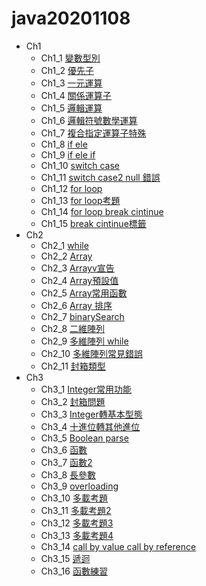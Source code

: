 # java20201108
+ Ch1
  * Ch1_1 [變數型別](https://github.com/xvpowerg/java20201108/blob/main/Ch1_20201108/Ch1_1.java)
  * Ch1_2 [優先子](https://github.com/xvpowerg/java20201108/blob/main/Ch1_20201108/Ch1_2.java)
  * Ch1_3 [一元運算](https://github.com/xvpowerg/java20201108/blob/main/Ch1_20201108/Ch1_3.java)
  * Ch1_4 [關係運算子](https://github.com/xvpowerg/java20201108/blob/main/Ch1_20201108/Ch1_4.java)
  * Ch1_5 [邏輯運算](https://github.com/xvpowerg/java20201108/blob/main/Ch1_20201108/Ch1_5.java)
  * Ch1_6 [邏輯符號數學運算](https://github.com/xvpowerg/java20201108/blob/main/Ch1_20201108/Ch1_6.java)
  * Ch1_7  [複合指定運算子特殊](https://github.com/xvpowerg/java20201108/blob/main/Ch1_20201108/Ch1_7.java)
  * Ch1_8  [if ele](https://github.com/xvpowerg/java20201108/blob/main/Ch1_20201108/Ch1_8.java)
  * Ch1_9  [if ele if](https://github.com/xvpowerg/java20201108/blob/main/Ch1_20201108/Ch1_9.java)
  * Ch1_10  [switch case](https://github.com/xvpowerg/java20201108/blob/main/Ch1_20201108/Ch1_10.java)
  * Ch1_11  [switch case2 null 錯誤](https://github.com/xvpowerg/java20201108/blob/main/Ch1_20201108/Ch1_11.java)
  * Ch1_12  [for loop](https://github.com/xvpowerg/java20201108/blob/main/Ch1_20201108/Ch1_12.java)
  * Ch1_13  [for loop考題](https://github.com/xvpowerg/java20201108/blob/main/Ch1_20201108/Ch1_13.java)   
  * Ch1_14  [for loop break cintinue](https://github.com/xvpowerg/java20201108/blob/main/Ch1_20201108/Ch1_14.java)   
  * Ch1_15  [break cintinue標籤](https://github.com/xvpowerg/java20201108/blob/main/Ch1_20201108/Ch1_15.java)   
+ Ch2
  * Ch2_1 [while](https://github.com/xvpowerg/java20201108/blob/main/Ch2_20201115/Ch2_1.java)
  * Ch2_2 [Array](https://github.com/xvpowerg/java20201108/blob/main/Ch2_20201115/Ch2_2.java)
  * Ch2_3 [Arrayv宣告](https://github.com/xvpowerg/java20201108/blob/main/Ch2_20201115/Ch2_3.java)
  * Ch2_4 [Array預設值](https://github.com/xvpowerg/java20201108/blob/main/Ch2_20201115/Ch2_4.java)
  * Ch2_5 [Array常用函數](https://github.com/xvpowerg/java20201108/blob/main/Ch2_20201115/Ch2_5.java)
  * Ch2_6 [Array 排序](https://github.com/xvpowerg/java20201108/blob/main/Ch2_20201115/Ch2_6.java)
  * Ch2_7 [binarySearch](https://github.com/xvpowerg/java20201108/blob/main/Ch2_20201115/Ch2_7.java)
  * Ch2_8 [二維陣列](https://github.com/xvpowerg/java20201108/blob/main/Ch2_20201115/Ch2_8.java)
  * Ch2_9 [多維陣列 while](https://github.com/xvpowerg/java20201108/blob/main/Ch2_20201115/Ch2_9.java)
  * Ch2_10 [多維陣列常見錯誤](https://github.com/xvpowerg/java20201108/blob/main/Ch2_20201115/Ch2_10.java)
  * Ch2_11 [封箱類型](https://github.com/xvpowerg/java20201108/blob/main/Ch2_20201115/Ch2_11.java)
+ Ch3
  * Ch3_1 [Integer常用功能](https://github.com/xvpowerg/java20201108/blob/main/ch3_20201122/Ch3_1.java)
  * Ch3_2 [封箱問題](https://github.com/xvpowerg/java20201108/blob/main/ch3_20201122/Ch3_2.java)
  * Ch3_3 [Integer轉基本型態](https://github.com/xvpowerg/java20201108/blob/main/ch3_20201122/Ch3_3.java)
  * Ch3_4 [十進位轉其他進位](https://github.com/xvpowerg/java20201108/blob/main/ch3_20201122/Ch3_4.java)
  * Ch3_5 [Boolean parse](https://github.com/xvpowerg/java20201108/blob/main/ch3_20201122/Ch3_5.java)
  * Ch3_6 [函數](https://github.com/xvpowerg/java20201108/blob/main/ch3_20201122/Ch3_6.java)
  * Ch3_7 [函數2](https://github.com/xvpowerg/java20201108/blob/main/ch3_20201122/Ch3_7.java)
  * Ch3_8 [長參數](https://github.com/xvpowerg/java20201108/blob/main/ch3_20201122/Ch3_8.java)
  * Ch3_9 [overloading](https://github.com/xvpowerg/java20201108/blob/main/ch3_20201122/Ch3_9.java)
  * Ch3_10 [多載考題](https://github.com/xvpowerg/java20201108/blob/main/ch3_20201122/Ch3_10.java)
  * Ch3_11 [多載考題2](https://github.com/xvpowerg/java20201108/blob/main/ch3_20201122/Ch3_11.java)
  * Ch3_12 [多載考題3](https://github.com/xvpowerg/java20201108/blob/main/ch3_20201122/Ch3_12.java)
  * Ch3_13 [多載考題4](https://github.com/xvpowerg/java20201108/blob/main/ch3_20201122/Ch3_13.java)
  * Ch3_14 [call by value call by reference](https://github.com/xvpowerg/java20201108/blob/main/ch3_20201122/Ch3_13.java)
  * Ch3_15 [遞迴](https://github.com/xvpowerg/java20201108/blob/main/ch3_20201122/Ch3_14.java)
  * Ch3_16 [函數練習](https://github.com/xvpowerg/java20201108/blob/main/ch3_20201122/Ch3_15.java)
